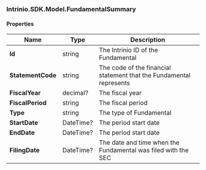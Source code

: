 [//]: # (CLASS:Intrinio.SDK.Model.FundamentalSummary)

[//]: # (KIND:object)

### Intrinio.SDK.Model.FundamentalSummary
#### Properties

[//]: # (START_DEFINITION)

Name | Type | Description
------------ | ------------- | -------------
**Id** | string | The Intrinio ID of the Fundamental &nbsp;
**StatementCode** | string | The code of the financial statement that the Fundamental represents &nbsp;
**FiscalYear** | decimal? | The fiscal year &nbsp;
**FiscalPeriod** | string | The fiscal period &nbsp;
**Type** | string | The type of Fundamental &nbsp;
**StartDate** | DateTime? | The period start date &nbsp;
**EndDate** | DateTime? | The period start date &nbsp;
**FilingDate** | DateTime? | The date and time when the Fundamental was filed with the SEC &nbsp;

[//]: # (END_DEFINITION)


